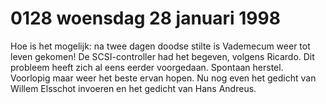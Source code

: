# 0128 woensdag 28 januari 1998
Hoe is het mogelijk: na twee dagen doodse stilte is Vademecum weer tot leven gekomen! De SCSI-controller had het begeven, volgens Ricardo. Dit probleem heeft zich al eens eerder voorgedaan. Spontaan herstel. Voorlopig maar weer het beste ervan hopen. Nu nog even het gedicht van Willem Elsschot invoeren en het gedicht van Hans Andreus.